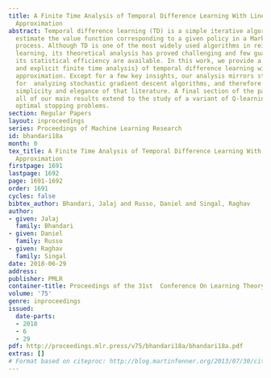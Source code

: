 ```yaml
---
title: A Finite Time Analysis of Temporal Difference Learning With Linear Function
  Approximation
abstract: Temporal difference learning (TD) is a simple iterative algorithm used to
  estimate the value function corresponding to a given policy in a Markov decision
  process. Although TD is one of the most widely used algorithms in reinforcement
  learning, its theoretical analysis has proved challenging and few guarantees on
  its statistical efficiency are available. In this work, we provide a \emph{simple
  and explicit finite time analysis} of temporal difference learning with linear function
  approximation. Except for a few key insights, our analysis mirrors standard techniques
  for  analyzing stochastic gradient descent algorithms, and therefore inherits the
  simplicity and elegance of that literature. A final section of the paper shows that
  all of our main results extend to the study of a variant of Q-learning applied to
  optimal stopping problems.
section: Regular Papers
layout: inproceedings
series: Proceedings of Machine Learning Research
id: bhandari18a
month: 0
tex_title: A Finite Time Analysis of Temporal Difference Learning With Linear Function
  Approximation
firstpage: 1691
lastpage: 1692
page: 1691-1692
order: 1691
cycles: false
bibtex_author: Bhandari, Jalaj and Russo, Daniel and Singal, Raghav
author:
- given: Jalaj
  family: Bhandari
- given: Daniel
  family: Russo
- given: Raghav
  family: Singal
date: 2018-06-29
address: 
publisher: PMLR
container-title: Proceedings of the 31st  Conference On Learning Theory
volume: '75'
genre: inproceedings
issued:
  date-parts:
  - 2018
  - 6
  - 29
pdf: http://proceedings.mlr.press/v75/bhandari18a/bhandari18a.pdf
extras: []
# Format based on citeproc: http://blog.martinfenner.org/2013/07/30/citeproc-yaml-for-bibliographies/
---
```

